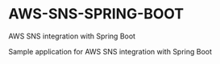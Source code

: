 # AWS-SNS-SPRING-BOOT
AWS SNS integration with Spring Boot

Sample application for AWS SNS integration with Spring Boot
